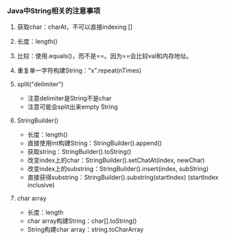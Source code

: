 ### Java中String相关的注意事项

1. 获取char：charAt，不可以直接indexing []

2. 长度：length()

3. 比较：使用.equals()，而不是==。因为==会比较val和内存地址。

4. 重复单一字符构建String："x".repeat(nTimes)

5. split("delimiter")
     - 注意delimiter是String不是char
     - 注意可能会split出来empty String

6. StringBuilder()
     - 长度：length()
     - 直接使用int构建String：StringBuilder().append()
     - 获取string：StringBuilder().toString()
     - 改变index上的char：StringBuilder().setChatAt(index, newChar)
     - 改变index上的substring：StringBuilder().insert(index, subString)
     - 直接获得substring：StringBuilder().substring(startIndex) (startIndex inclusive)

7. char array
     - 长度：length
     - char array构建String：char[].toString()
     - String构建char array：string.toCharArray
